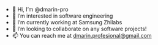 - 👋 Hi, I’m @dmarin-pro
- 👀 I’m interested in software engineering
- 🌱 I’m currently working at Samsung Zhilabs
- 💞️ I’m looking to collaborate on any software projects!
- 📫 You can reach me at dmarin.profesional@gmail.com
